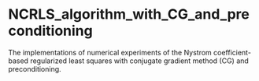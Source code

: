 # NCRLS_algorithm_with_CG_and_preconditioning
The implementations of numerical experiments of the Nystrom coefficient-based regularized least squares with conjugate gradient method (CG) and preconditioning.
